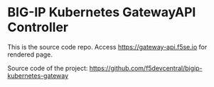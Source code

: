 # BIG-IP Kubernetes GatewayAPI Controller
This is the source code repo. Access https://gateway-api.f5se.io for rendered page.

Source code of the project: https://github.com/f5devcentral/bigip-kubernetes-gateway


